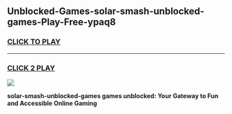 
## Unblocked-Games-solar-smash-unblocked-games-Play-Free-ypaq8
<h3>
<a href="https://premium76.site?title=solar-smash-unblocked-games&ref=17A">CLICK TO PLAY</a></h3>
<hr>

<h3>
<a href="https://premium76.site?title=solar-smash-unblocked-games&ref=17A">CLICK 2 PLAY</a>
  
</h3>

<a href="https://premium76.site?title=solar-smash-unblocked-games&ref=17A"><img src="https://clearcache.store/games.png"></a>


**solar-smash-unblocked-games games unblocked: Your Gateway to Fun and Accessible Online Gaming**
